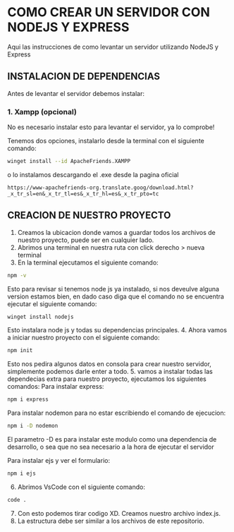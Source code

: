 # COMO CREAR UN SERVIDOR CON NODEJS Y EXPRESS
Aqui las instrucciones de como levantar un servidor utilizando NodeJS y Express
## INSTALACION DE DEPENDENCIAS
Antes de levantar el servidor debemos instalar:
### 1. Xampp (opcional)
No es necesario instalar esto para levantar el servidor, ya lo comprobe!

Tenemos dos opciones, instalarlo desde la terminal con el siguiente comando:
```bash
winget install --id ApacheFriends.XAMPP
```
o lo instalamos descargando el .exe desde la pagina oficial
```link
https://www-apachefriends-org.translate.goog/download.html?_x_tr_sl=en&_x_tr_tl=es&_x_tr_hl=es&_x_tr_pto=tc
```
## CREACION DE NUESTRO PROYECTO
1. Creamos la ubicacion donde vamos a guardar todos los archivos de nuestro proyecto, puede ser en cualquier lado.
2. Abrimos una terminal en nuestra ruta con click derecho > nueva terminal
3. En la terminal ejecutamos el siguiente comando:
```bash
npm -v
```
Esto para revisar si tenemos node js ya instalado, si nos deveulve alguna version estamos bien, en dado caso diga que el comando no se encuentra ejecutar el siguiente comando:
```bash
winget install nodejs
```

Esto instalara node js y todas su dependencias principales.
4. Ahora vamos a iniciar nuestro proyecto con el siguiente comando:
```bash
npm init
```
Esto nos pedira algunos datos en consola para crear nuestro servidor, simplemente podemos darle enter a todo.
5. vamos a instalar todas las dependecias extra para nuestro proyecto, ejecutamos los siguientes comandos:
  Para instalar express:
```bash
npm i express
```
  Para instalar nodemon para no estar escribiendo el comando de ejecucion:
```bash
npm i -D nodemon
```
  El parametro -D es para instalar este modulo como una dependencia de desarrollo, o sea que no sea necesario a la hora de ejecutar el servidor
  
  Para instalar ejs y ver el formulario:
```bash
npm i ejs
```

6. Abrimos VsCode con el siguiente comando:
```bash
code .
```
7. Con esto podemos tirar codigo XD. Creamos nuestro archivo index.js.
8. La estructura debe ser similar a los archivos de este repositorio.
